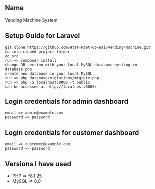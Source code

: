 ## Name
Vending Machine System

## Setup Guide for Laravel
```
git clone https://github.com/Htet-Htet-Oo-Wai/vending-machine.git
cd into cloned project folder
cd src
run => composer install
change DB section with your local MySQL database setting in database.php
create new database in your local MySQL
run => php database/migrations/migrate.php
run => php -S localhost:8000 -t public
can be accessed at http://localhost:8000/
```

## Login credentials for admin dashboard
```
email => admin@example.com
password => password
```

## Login credentials for customer dashboard
```
email => customer@example.com
password => password
```

## Versions I have used
- PHP => ^8.1.25
- MySQL => 8.0
